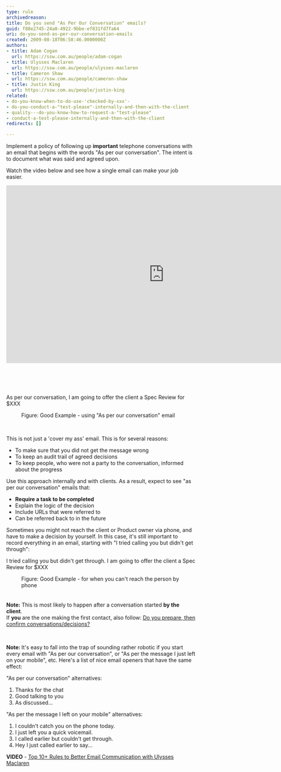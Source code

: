```yaml
---
type: rule
archivedreason: 
title: Do you send "As Per Our Conversation" emails?
guid: f88e2745-24a0-4922-9bbe-ef831fd7fa64
uri: do-you-send-as-per-our-conversation-emails
created: 2009-08-18T06:58:46.0000000Z
authors:
- title: Adam Cogan
  url: https://ssw.com.au/people/adam-cogan
- title: Ulysses Maclaren
  url: https://ssw.com.au/people/ulysses-maclaren
- title: Cameron Shaw
  url: https://ssw.com.au/people/cameron-shaw
- title: Justin King
  url: https://ssw.com.au/people/justin-king
related:
- do-you-know-when-to-do-use-'checked-by-xxx'-
- do-you-conduct-a-"test-please"-internally-and-then-with-the-client
- quality---do-you-know-how-to-request-a-"test-please"
- conduct-a-test-please-internally-and-then-with-the-client
redirects: []

---
```



<p>​Implement a policy of following up 
   <strong>important</strong> telephone conversations with an email that begins with the words &quot;As per our conversation&quot;. The intent is to document what was said and agreed upon.</p><p>Watch the video below and see how a single email can make your job easier.</p><div class="ms-rtestate-read ms-rte-embedcode ms-rte-embedil ms-rtestate-notify"> <iframe width="840" height="473" frameborder="0" src="https&#58;//www.youtube.com/embed/falcO6smD_8?rel=0"></iframe>&#160;</div>​​ 
<br> 
<br><excerpt class='endintro'></excerpt><br>
<p class="ssw15-rteElement-GreyBox">
   <span class="ssw15-rteStyle-Highlight">As per our conversation,</span> I am going to offer the client a Spec Review for $XXX&#160;<br></p><dd class="ssw15-rteElement-FigureGood"> Figure&#58; Good Example - using &quot;As per our conversation&quot; email&#160;<br></dd><p>
   <br>
</p><p>This is not just a 'cover my ass' email. This is for several reasons&#58;</p><ul><li>To make sure that you did not get the message wrong</li><li>To keep an audit trail of agreed decisions​<br></li><li>To keep people, who were not a party to the conversation,&#160;informed about the progress</li></ul><p>Use this approach internally and with clients. As a result, expect to see &quot;as per our conversation&quot; emails that&#58;</p><ul><li>
      <strong>Require a task to be completed </strong></li><li>Explain&#160;the logic of the decision</li><li>Include URLs that&#160;were referred to</li><li>Can be referred back to in the future 
      <br></li></ul><div><p class="ssw15-rteElement-P">Sometimes you might not&#160;reach the client or Product owner via phone, and have&#160;to make a decision by yourself. In this case, it's still important to record everything in an&#160;email, starting with &quot;I tried calling you but didn't get through&quot;&#58;&#160;<br></p><p class="ssw15-rteElement-GreyBox">
      <span class="ssw15-rteStyle-Highlight">I tried calling you but didn't get through.</span>&#160;I am going to offer the client a Spec Review for $XXX&#160;</p><dd class="ssw15-rteElement-FigureGood">Figure&#58; Good Example - for when you can't reach the person by phone&#160;</dd>
   <span style="line-height&#58;21px;"><br></span></div><p>
   <strong>Note&#58;</strong> This is most likely to happen after a conversation started 
   <strong>by the client</strong>.<br>If 
   <strong>you</strong> are the one making the first contact, also follow&#58; 
   <a href="/Pages/PrepareAndConfirm.aspx">Do you prepare, then confirm conversations/decisions? </a>
   <br></p><p>
   <br>
</p><p>
   <strong>Note&#58;&#160;</strong>​It's easy to fall into the trap of sounding rather robotic if you start every email with &quot;As per our conversation&quot;, or &quot;As per the message I just left on your mobile&quot;, etc. Here's a list of nice email openers that have the same effect&#58;<br></p><p>&quot;As per our conversation&quot; alternatives&#58;<br></p><ol><li>​Thanks for the chat<br></li><li>Good talking to you<br></li><li>As discussed...<br></li></ol><p>&quot;As per the message I​ left on your mobile&quot; alternatives&#58;<br></p><ol><li>I couldn't&#160;catch you on the phone today.<br></li><li>I just left you a&#160;quick voicemail.<br></li><li>I called earlier but couldn't get through.<br></li><li>Hey I​ just called earlier to say...​<br></li></ol><p><strong>VIDEO</strong>&#160;-&#160;<a href="https&#58;//www.youtube.com/watch?v=LAqRokqq4jI">Top 10+&#160;Rules to Better Email Communication with Ulysses Maclaren</a> ​<br></p>



